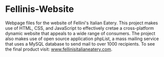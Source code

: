 # Fellinis-Website
Webpage files for the website of Fellini's Italian Eatery.
This project makes use of HTML, CSS, and JavaScript to effectively cretae a cross-platform dynamic website that appeals to a wide range of consumers. The project also makes use of open source application phpList, a mass mailing service that uses a MySQL database to send mail to over 1000 recipients. To see the final product visit: www.fellinisitalianeatery.com. 
